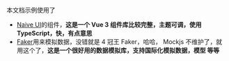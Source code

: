 本文档示例使用了

- [Naive UI](https://www.naiveui.com/zh-CN/os-theme)的组件，**这是一个 Vue 3 组件库比较完整，主题可调，使用 TypeScript，快，有点意思**
- [Faker](https://fakerjs.dev/)用来模拟数据，没错就是 4 冠王 Faker，哈哈， Mockjs 不维护了，就用这个了，**这是一个很好用的数据模拟库，支持国际化模拟数据，模型 等等**
